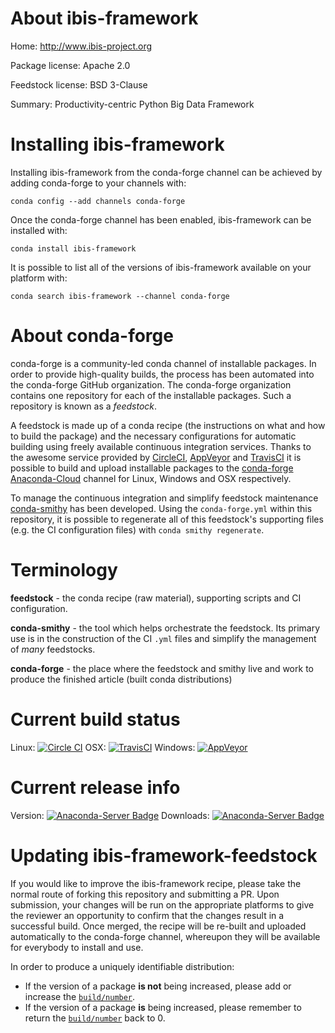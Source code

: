 About ibis-framework
====================

Home: http://www.ibis-project.org

Package license: Apache 2.0

Feedstock license: BSD 3-Clause

Summary: Productivity-centric Python Big Data Framework



Installing ibis-framework
=========================

Installing ibis-framework from the conda-forge channel can be achieved by adding conda-forge to your channels with:

```
conda config --add channels conda-forge
```

Once the conda-forge channel has been enabled, ibis-framework can be installed with:

```
conda install ibis-framework
```

It is possible to list all of the versions of ibis-framework available on your platform with:

```
conda search ibis-framework --channel conda-forge
```


About conda-forge
=================

conda-forge is a community-led conda channel of installable packages.
In order to provide high-quality builds, the process has been automated into the
conda-forge GitHub organization. The conda-forge organization contains one repository 
for each of the installable packages. Such a repository is known as a *feedstock*.

A feedstock is made up of a conda recipe (the instructions on what and how to build
the package) and the necessary configurations for automatic building using freely
available continuous integration services. Thanks to the awesome service provided by
[CircleCI](https://circleci.com/), [AppVeyor](http://www.appveyor.com/)
and [TravisCI](https://travis-ci.org/) it is possible to build and upload installable
packages to the [conda-forge](https://anaconda.org/conda-forge)
[Anaconda-Cloud](http://docs.anaconda.org/) channel for Linux, Windows and OSX respectively.

To manage the continuous integration and simplify feedstock maintenance
[conda-smithy](http://github.com/conda-forge/conda-smithy) has been developed.
Using the ``conda-forge.yml`` within this repository, it is possible to regenerate all of
this feedstock's supporting files (e.g. the CI configuration files) with ``conda smithy regenerate``.


Terminology
===========

**feedstock** - the conda recipe (raw material), supporting scripts and CI configuration.

**conda-smithy** - the tool which helps orchestrate the feedstock.
                   Its primary use is in the construction of the CI ``.yml`` files
                   and simplify the management of *many* feedstocks.

**conda-forge** - the place where the feedstock and smithy live and work to
                  produce the finished article (built conda distributions)

Current build status
====================

Linux: [![Circle CI](https://circleci.com/gh/conda-forge/ibis-framework-feedstock.svg?style=svg)](https://circleci.com/gh/conda-forge/ibis-framework-feedstock)
OSX: [![TravisCI](https://travis-ci.org/conda-forge/ibis-framework-feedstock.svg?branch=master)](https://travis-ci.org/conda-forge/ibis-framework-feedstock) 
Windows: [![AppVeyor](https://ci.appveyor.com/api/projects/status/github/conda-forge/ibis-framework-feedstock?svg=True)](https://ci.appveyor.com/project/conda-forge/ibis-framework-feedstock/branch/master)

Current release info
====================
Version: [![Anaconda-Server Badge](https://anaconda.org/conda-forge/ibis-framework/badges/version.svg)](https://anaconda.org/conda-forge/ibis-framework)
Downloads: [![Anaconda-Server Badge](https://anaconda.org/conda-forge/ibis-framework/badges/downloads.svg)](https://anaconda.org/conda-forge/ibis-framework)


Updating ibis-framework-feedstock
=================================

If you would like to improve the ibis-framework recipe, please take the normal
route of forking this repository and submitting a PR. Upon submission, your changes will
be run on the appropriate platforms to give the reviewer an opportunity to confirm that the
changes result in a successful build. Once merged, the recipe will be re-built and uploaded
automatically to the conda-forge channel, whereupon they will be available for everybody to
install and use.

In order to produce a uniquely identifiable distribution:
 * If the version of a package **is not** being increased, please add or increase
   the [``build/number``](http://conda.pydata.org/docs/building/meta-yaml.html#build-number-and-string). 
 * If the version of a package **is** being increased, please remember to return
   the [``build/number``](http://conda.pydata.org/docs/building/meta-yaml.html#build-number-and-string)
   back to 0.
